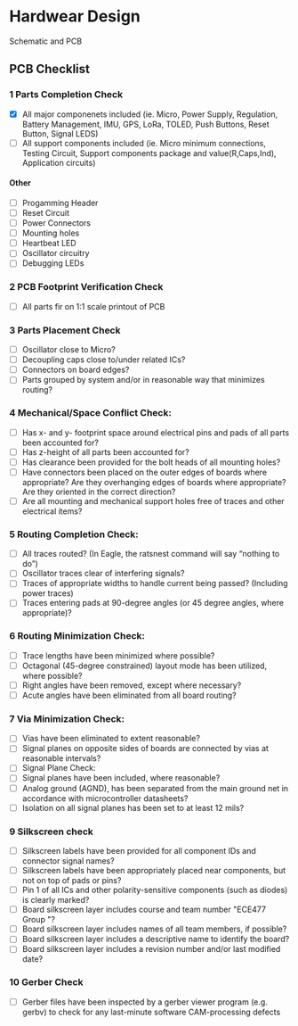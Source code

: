 # Hardwear Design
Schematic and PCB

## PCB Checklist
### 1 Parts Completion Check
- [x] All major componenets included (ie. Micro, Power Supply, Regulation, Battery Management, IMU, GPS, LoRa, TOLED, Push Buttons, Reset Button, Signal LEDS)
- [ ] All support components included (ie. Micro minimum connections, Testing Circuit, Support components package and value(R,Caps,Ind), Application circuits)
#### Other
- [ ] Progamming Header 
- [ ] Reset Circuit
- [ ] Power Connectors
- [ ] Mounting holes
- [ ] Heartbeat LED
- [ ] Oscillator circuitry
- [ ] Debugging LEDs
### 2 PCB Footprint Verification Check
- [ ] All parts fir on 1:1 scale printout of PCB
### 3 Parts Placement Check
- [ ] Oscillator close to Micro?
- [ ] Decoupling caps close to/under related ICs?
- [ ] Connectors on board edges?
- [ ] Parts grouped by system and/or in reasonable way that minimizes routing?
### 4 Mechanical/Space Conflict Check:
- [ ] Has x- and y- footprint space around electrical pins and pads of all parts been accounted for?
- [ ] Has z-height of all parts been accounted for?
- [ ] Has clearance been provided for the bolt heads of all mounting holes?
- [ ] Have connectors been placed on the outer edges of boards where appropriate? Are they overhanging edges of boards where appropriate? Are they oriented in the correct direction?
- [ ] Are all mounting and mechanical support holes free of traces and other electrical items?
### 5 Routing Completion Check:
- [ ] All traces routed? (In Eagle, the ratsnest command will say “nothing to do”)
- [ ] Oscillator traces clear of interfering signals?
- [ ] Traces of appropriate widths to handle current being passed? (Including power traces)
- [ ] Traces entering pads at 90-degree angles (or 45 degree angles, where appropriate)?
### 6 Routing Minimization Check:
- [ ] Trace lengths have been minimized where possible?
- [ ] Octagonal (45-degree constrained) layout mode has been utilized, where possible?
- [ ] Right angles have been removed, except where necessary?
- [ ] Acute angles have been eliminated from all board routing?
### 7 Via Minimization Check:
- [ ] Vias have been eliminated to extent reasonable?
- [ ] Signal planes on opposite sides of boards are connected by vias at reasonable intervals?
- [ ] Signal Plane Check:
- [ ] Signal planes have been included, where reasonable?
- [ ] Analog ground (AGND), has been separated from the main ground net in accordance with microcontroller datasheets?
- [ ] Isolation on all signal planes has been set to at least 12 mils?
### 9 Silkscreen check
- [ ] Silkscreen labels have been provided for all component IDs and connector signal names?
- [ ] Silkscreen labels have been appropriately placed near components, but not on top of pads or pins?
- [ ] Pin 1 of all ICs and other polarity-sensitive components (such as diodes) is clearly marked?
- [ ] Board silkscreen layer includes course and team number "ECE477 Group <x>"?
- [ ] Board silkscreen layer includes names of all team members, if possible?
- [ ] Board silkscreen layer includes a descriptive name to identify the board?
- [ ] Board silkscreen layer includes a revision number and/or last modified date?
### 10 Gerber Check
- [ ] Gerber files have been inspected by a gerber viewer program (e.g. gerbv) to check for any
last-minute software CAM-processing defects
